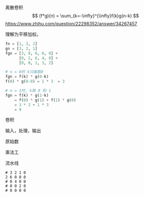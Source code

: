 离散卷积
$$
(f*g)(n) = \sum_{k=-\infty}^{\infty}f(k)g(n-k)
$$
https://www.zhihu.com/question/22298352/answer/34267457

理解为平移加权。



```python
fn = [1, 3, 2]
gn = [3, 2, 1]
fgn = [3, 9, 6, 0, 0] + 
      [0, 2, 6, 4, 0] + 
      [0, 0, 1, 3, 2]

# n = 0时 k只能取0
fgn = f(k) * g(0-k)
f(0) * g(0-0) = 1 * 3  = 3

# n = 1时, k取 0 和 1
fgn = f(k) * g(1-k)
    = f(0) * g(1) + f(1) * g(0)
    = 3 * 2 + 1 * 3
    = 9
```

卷积

输入，处理，输出



原始数

乘法工

流水线

```
# 3 2 1 0
2 6 0 0 0
# 0 4 0 0
# 0 0 2 0
# 0 0 0 0

```



